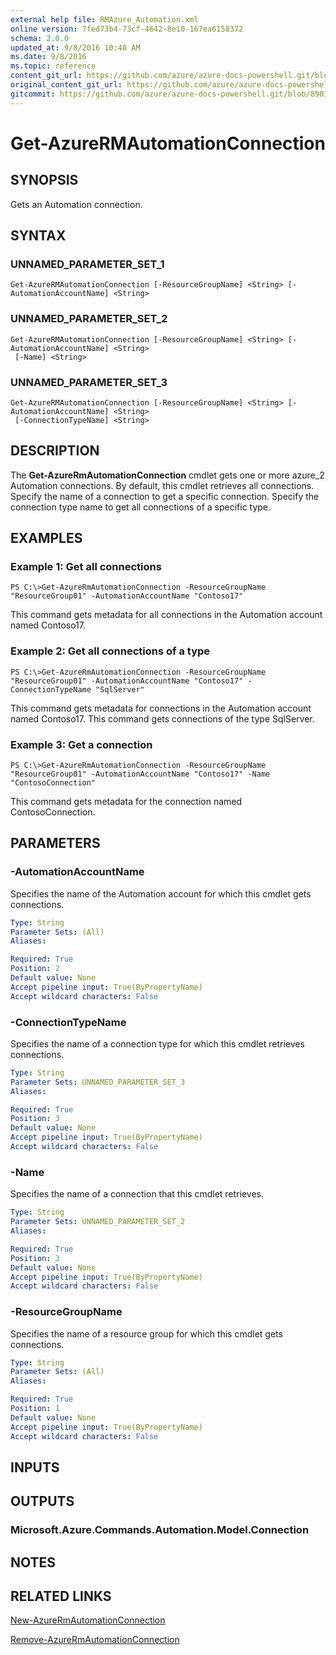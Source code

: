 ```yaml
---
external help file: RMAzure_Automation.xml
online version: 7fed73b4-73cf-4642-8e10-167ea6158372
schema: 2.0.0
updated_at: 9/8/2016 10:40 AM
ms.date: 9/8/2016
ms.topic: reference
content_git_url: https://github.com/azure/azure-docs-powershell.git/blob/master/azureps-cmdlets-docs/Resource%20Manager/Automation%20Cmdlets/v1.0/Get-AzureRMAutomationConnection.md
original_content_git_url: https://github.com/azure/azure-docs-powershell.git/blob/master/azureps-cmdlets-docs/Resource%20Manager/Automation%20Cmdlets/v1.0/Get-AzureRMAutomationConnection.md
gitcommit: https://github.com/azure/azure-docs-powershell.git/blob/8903b0f1daa01932ac5fa167f377736de2df6709/azureps-cmdlets-docs/Resource%20Manager/Automation%20Cmdlets/v1.0/Get-AzureRMAutomationConnection.md
---
```


# Get-AzureRMAutomationConnection
## SYNOPSIS
Gets an Automation connection.

## SYNTAX

### UNNAMED_PARAMETER_SET_1
```
Get-AzureRMAutomationConnection [-ResourceGroupName] <String> [-AutomationAccountName] <String>
```

### UNNAMED_PARAMETER_SET_2
```
Get-AzureRMAutomationConnection [-ResourceGroupName] <String> [-AutomationAccountName] <String>
 [-Name] <String>
```

### UNNAMED_PARAMETER_SET_3
```
Get-AzureRMAutomationConnection [-ResourceGroupName] <String> [-AutomationAccountName] <String>
 [-ConnectionTypeName] <String>
```

## DESCRIPTION
The **Get-AzureRmAutomationConnection** cmdlet gets one or more azure_2 Automation connections.
By default, this cmdlet retrieves all connections.
Specify the name of a connection to get a specific connection.
Specify the connection type name to get all connections of a specific type.

## EXAMPLES

### Example 1: Get all connections
```
PS C:\>Get-AzureRmAutomationConnection -ResourceGroupName "ResourceGroup01" -AutomationAccountName "Contoso17"
```

This command gets metadata for all connections in the Automation account named Contoso17.

### Example 2: Get all connections of a type
```
PS C:\>Get-AzureRmAutomationConnection -ResourceGroupName "ResourceGroup01" -AutomationAccountName "Contoso17" -ConnectionTypeName "SqlServer"
```

This command gets metadata for connections in the Automation account named Contoso17.
This command gets connections of the type SqlServer.

### Example 3: Get a connection
```
PS C:\>Get-AzureRmAutomationConnection -ResourceGroupName "ResourceGroup01" -AutomationAccountName "Contoso17" -Name "ContosoConnection"
```

This command gets metadata for the connection named ContosoConnection.

## PARAMETERS

### -AutomationAccountName
Specifies the name of the Automation account for which this cmdlet gets connections.

```yaml
Type: String
Parameter Sets: (All)
Aliases: 

Required: True
Position: 2
Default value: None
Accept pipeline input: True(ByPropertyName)
Accept wildcard characters: False
```

### -ConnectionTypeName
Specifies the name of a connection type for which this cmdlet retrieves connections.

```yaml
Type: String
Parameter Sets: UNNAMED_PARAMETER_SET_3
Aliases: 

Required: True
Position: 3
Default value: None
Accept pipeline input: True(ByPropertyName)
Accept wildcard characters: False
```

### -Name
Specifies the name of a connection that this cmdlet retrieves.

```yaml
Type: String
Parameter Sets: UNNAMED_PARAMETER_SET_2
Aliases: 

Required: True
Position: 3
Default value: None
Accept pipeline input: True(ByPropertyName)
Accept wildcard characters: False
```

### -ResourceGroupName
Specifies the name of a resource group for which this cmdlet gets connections.

```yaml
Type: String
Parameter Sets: (All)
Aliases: 

Required: True
Position: 1
Default value: None
Accept pipeline input: True(ByPropertyName)
Accept wildcard characters: False
```

## INPUTS

## OUTPUTS

### Microsoft.Azure.Commands.Automation.Model.Connection

## NOTES

## RELATED LINKS

[New-AzureRmAutomationConnection](7fed73b4-73cf-4642-8e10-167ea6158372)

[Remove-AzureRmAutomationConnection](76dc3b3d-2dd3-49ad-a28c-afbfc754e020)

